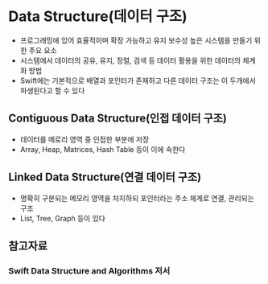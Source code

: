 # Data Structure(데이터 구조)
- 프로그래밍에 있어 효율적이며 확장 가능하고 유지 보수성 높은 시스템을 만들기 위한 주요 요소
- 시스템에서 데이터의 공유, 유지, 정렬, 검색 등 데이터 활용을 위한 데이터의 체계화 방법
- Swift에는 기본적으로 배열과 포인터가 존재하고 다른 데이터 구조는 이 두개에서 파생된다고 할 수 있다

## Contiguous Data Structure(인접 데이터 구조)
- 데이터를 메로리 영역 중 인접한 부분에 저장
- Array, Heap, Matrices, Hash Table 등이 이에 속한다

## Linked Data Structure(연결 데이터 구조)
- 명확히 구분되는 메모리 영역을 차지하되 포인터라는 주소 체계로 연결, 관리되는 구조
- List, Tree, Graph 등이 있다

## 참고자료
### Swift Data Structure and Algorithms 저서  

